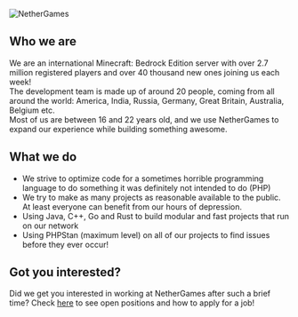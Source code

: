 ![NetherGames](https://cdn.nethergames.org/img/logo/one-line-non-flush-light.png)
## Who we are
We are an international Minecraft: Bedrock Edition server with over 2.7 million registered players and over 40 thousand new ones joining us each week! <br/>
The development team is made up of around 20 people, coming from all around the world: America, India, Russia, Germany, Great Britain, Australia, Belgium etc. <br/>
Most of us are between 16 and 22 years old, and we use NetherGames to expand our experience while building something awesome.

## What we do

- We strive to optimize code for a sometimes horrible programming language to do something it was definitely not intended to do (PHP)
- We try to make as many projects as reasonable available to the public. At least everyone can benefit from our hours of depression.
- Using Java, C++, Go and Rust to build modular and fast projects that run on our network
- Using PHPStan (maximum level) on all of our projects to find issues before they ever occur!

## Got you interested?
Did we get you interested in working at NetherGames after such a brief time? Check [here](https://ngmc.co/jobs) to see open positions and how to apply for a job!

